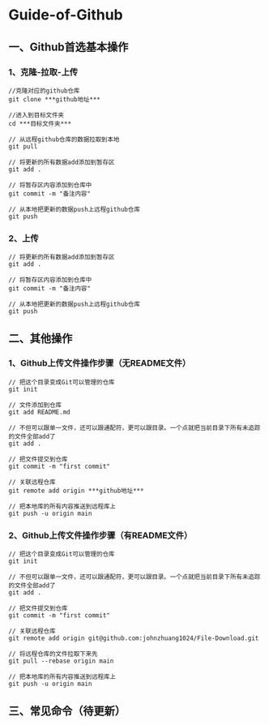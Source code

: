 # Guide-of-Github

## 一、Github首选基本操作

### 1、克隆-拉取-上传

```git
//克隆对应的github仓库
git clone ***github地址*** 

//进入到目标文件夹
cd ***目标文件夹*** 

// 从远程github仓库的数据拉取到本地
git pull 

// 将更新的所有数据add添加到暂存区
git add .

// 将暂存区内容添加到仓库中
git commit -m "备注内容"

// 从本地把更新的数据push上远程github仓库
git push
```



### 2、上传

```git
// 将更新的所有数据add添加到暂存区
git add .

// 将暂存区内容添加到仓库中
git commit -m "备注内容"

// 从本地把更新的数据push上远程github仓库
git push
```



## 二、其他操作

### 1、Github上传文件操作步骤（无README文件）

```git
// 把这个目录变成Git可以管理的仓库
git init

// 文件添加到仓库
git add README.md 

// 不但可以跟单一文件，还可以跟通配符，更可以跟目录。一个点就把当前目录下所有未追踪的文件全部add了 
git add . 

// 把文件提交到仓库
git commit -m "first commit" 

// 关联远程仓库
git remote add origin ***github地址*** 

// 把本地库的所有内容推送到远程库上
git push -u origin main 
```



### 2、Github上传文件操作步骤（有README文件）

```
// 把这个目录变成Git可以管理的仓库
git init 

// 不但可以跟单一文件，还可以跟通配符，更可以跟目录。一个点就把当前目录下所有未追踪的文件全部add了 
git add . 

// 把文件提交到仓库
git commit -m "first commit" 

// 关联远程仓库
git remote add origin git@github.com:johnzhuang1024/File-Download.git 

// 将远程仓库的文件拉取下来先
git pull --rebase origin main 

// 把本地库的所有内容推送到远程库上
git push -u origin main 
```



## 三、常见命令（待更新）
